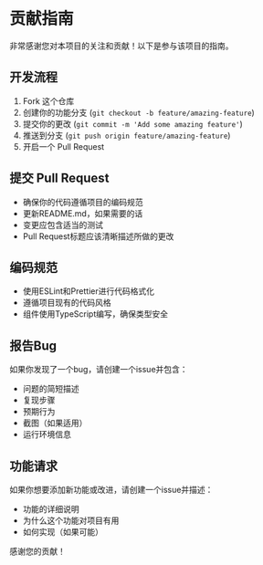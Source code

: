 # 贡献指南

非常感谢您对本项目的关注和贡献！以下是参与该项目的指南。

## 开发流程

1. Fork 这个仓库
2. 创建你的功能分支 (`git checkout -b feature/amazing-feature`)
3. 提交你的更改 (`git commit -m 'Add some amazing feature'`)
4. 推送到分支 (`git push origin feature/amazing-feature`)
5. 开启一个 Pull Request

## 提交 Pull Request

- 确保你的代码遵循项目的编码规范
- 更新README.md，如果需要的话
- 变更应包含适当的测试
- Pull Request标题应该清晰描述所做的更改

## 编码规范

- 使用ESLint和Prettier进行代码格式化
- 遵循项目现有的代码风格
- 组件使用TypeScript编写，确保类型安全

## 报告Bug

如果你发现了一个bug，请创建一个issue并包含：

- 问题的简短描述
- 复现步骤
- 预期行为
- 截图（如果适用）
- 运行环境信息

## 功能请求

如果你想要添加新功能或改进，请创建一个issue并描述：

- 功能的详细说明
- 为什么这个功能对项目有用
- 如何实现（如果可能）

感谢您的贡献！
